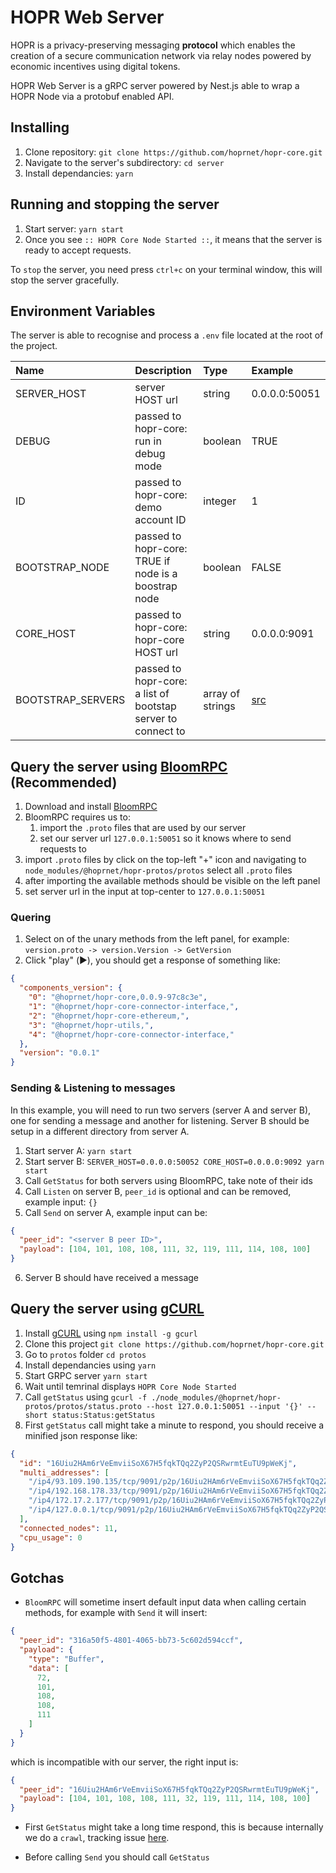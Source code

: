 # HOPR Web Server

HOPR is a privacy-preserving messaging **protocol** which enables the creation of a secure communication network via relay nodes powered by economic incentives using digital tokens.

HOPR Web Server is a gRPC server powered by Nest.js able to wrap a HOPR Node via a protobuf enabled API.

## Installing

1. Clone repository: `git clone https://github.com/hoprnet/hopr-core.git`
2. Navigate to the server's subdirectory: `cd server`
3. Install dependancies: `yarn`

## Running and stopping the server

1. Start server: `yarn start`
2. Once you see `:: HOPR Core Node Started ::`, it means that the server is ready to accept requests.

To `stop` the server, you need press `ctrl+c` on your terminal window, this will stop the server gracefully.

## Environment Variables

The server is able to recognise and process a `.env` file located at the root of the project.

| Name              | Description                                                  | Type             | Example                           |
| :---------------- | :----------------------------------------------------------- | :--------------- | :-------------------------------- |
| SERVER_HOST       | server HOST url                                              | string           | 0.0.0.0:50051                     |
| DEBUG             | passed to hopr-core: run in debug mode                       | boolean          | TRUE                              |
| ID                | passed to hopr-core: demo account ID                         | integer          | 1                                 |
| BOOTSTRAP_NODE    | passed to hopr-core: TRUE if node is a boostrap node         | boolean          | FALSE                             |
| CORE_HOST         | passed to hopr-core: hopr-core HOST url                      | string           | 0.0.0.0:9091                      |
| BOOTSTRAP_SERVERS | passed to hopr-core: a list of bootstap server to connect to | array of strings | [src](./src/core/core.service.ts) |

## Query the server using [BloomRPC](https://github.com/uw-labs/bloomrpc) (Recommended)

1. Download and install [BloomRPC](https://github.com/uw-labs/bloomrpc/releases)
2. BloomRPC requires us to:
   1. import the `.proto` files that are used by our server
   2. set our server url `127.0.0.1:50051` so it knows where to send requests to
3. import `.proto` files by click on the top-left "+" icon and navigating to `node_modules/@hoprnet/hopr-protos/protos` select all `.proto` files
4. after importing the available methods should be visible on the left panel
5. set server url in the input at top-center to `127.0.0.1:50051`

### Quering

1. Select on of the unary methods from the left panel, for example: `version.proto -> version.Version -> GetVersion`
2. Click "play" (▶️), you should get a response of something like:

```json
{
  "components_version": {
    "0": "@hoprnet/hopr-core,0.0.9-97c8c3e",
    "1": "@hoprnet/hopr-core-connector-interface,",
    "2": "@hoprnet/hopr-core-ethereum,",
    "3": "@hoprnet/hopr-utils,",
    "4": "@hoprnet/hopr-core-connector-interface,"
  },
  "version": "0.0.1"
}
```

### Sending & Listening to messages

In this example, you will need to run two servers (server A and server B), one for sending a message and another for listening.
Server B should be setup in a different directory from server A.

1. Start server A: `yarn start`
2. Start server B: `SERVER_HOST=0.0.0.0:50052 CORE_HOST=0.0.0.0:9092 yarn start`
3. Call `GetStatus` for both servers using BloomRPC, take note of their ids
4. Call `Listen` on server B, `peer_id` is optional and can be removed, example input: `{}`
5. Call `Send` on server A, example input can be:

```json
{
  "peer_id": "<server B peer ID>",
  "payload": [104, 101, 108, 108, 111, 32, 119, 111, 114, 108, 100]
}
```

6. Server B should have received a message

## Query the server using [gCURL](https://github.com/nikunjy/pcurl)

1. Install [gCURL](https://github.com/nikunjy/pcurl) using `npm install -g gcurl`
2. Clone this project `git clone https://github.com/hoprnet/hopr-core.git`
3. Go to `protos` folder `cd protos`
4. Install dependancies using `yarn`
5. Start GRPC server `yarn start`
6. Wait until temrinal displays `HOPR Core Node Started`
7. Call `getStatus` using `gcurl -f ./node_modules/@hoprnet/hopr-protos/protos/status.proto --host 127.0.0.1:50051 --input '{}' --short status:Status:getStatus`
8. First `getStatus` call might take a minute to respond, you should receive a minified json response like:

```json
{
  "id": "16Uiu2HAm6rVeEmviiSoX67H5fqkTQq2ZyP2QSRwrmtEuTU9pWeKj",
  "multi_addresses": [
    "/ip4/93.109.190.135/tcp/9091/p2p/16Uiu2HAm6rVeEmviiSoX67H5fqkTQq2ZyP2QSRwrmtEuTU9pWeKj",
    "/ip4/192.168.178.33/tcp/9091/p2p/16Uiu2HAm6rVeEmviiSoX67H5fqkTQq2ZyP2QSRwrmtEuTU9pWeKj",
    "/ip4/172.17.2.177/tcp/9091/p2p/16Uiu2HAm6rVeEmviiSoX67H5fqkTQq2ZyP2QSRwrmtEuTU9pWeKj",
    "/ip4/127.0.0.1/tcp/9091/p2p/16Uiu2HAm6rVeEmviiSoX67H5fqkTQq2ZyP2QSRwrmtEuTU9pWeKj"
  ],
  "connected_nodes": 11,
  "cpu_usage": 0
}
```

## Gotchas

- `BloomRPC` will sometime insert default input data when calling certain methods, for example with `Send` it will insert:
```json
{
  "peer_id": "316a50f5-4801-4065-bb73-5c602d594ccf",
  "payload": {
    "type": "Buffer",
    "data": [
      72,
      101,
      108,
      108,
      111
    ]
  }
}
```
which is incompatible with our server, the right input is:
```json
{
  "peer_id": "16Uiu2HAm6rVeEmviiSoX67H5fqkTQq2ZyP2QSRwrmtEuTU9pWeKj",
  "payload": [104, 101, 108, 108, 111, 32, 119, 111, 114, 108, 100]
}
```

- First `GetStatus` might take a long time respond, this is because internally we do a `crawl`, tracking issue [here](https://github.com/hoprnet/hopr-core/issues/156).

- Before calling `Send` you should call `GetStatus`
